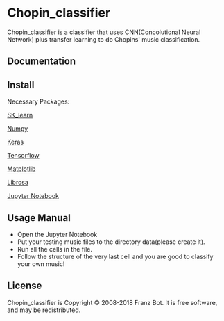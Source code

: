 # Chopin_classifier

Chopin_classifier is a classifier that uses CNN(Concolutional Neural Network) plus transfer learning to do Chopins' music classification. 


Documentation
-------------

Install
--------

Necessary Packages:

[SK_learn](http://scikit-learn.org/stable/install.html)

[Numpy](https://www.scipy.org/scipylib/download.html)

[Keras](https://keras.io/) 

[Tensorflow](https://www.tensorflow.org/install/)

[Matplotlib](https://matplotlib.org/downloads.html) 

[Librosa](https://github.com/librosa/librosa) 

[Jupyter Notebook](http://jupyter.org/install)


Usage Manual
-------------
* Open the Jupyter Notebook
* Put your testing music files to the directory data(please create it). 
* Run all the cells in the file. 
* Follow the structure of the very last cell and you are good to classify your own music!

License
-------

Chopin_classifier is Copyright © 2008-2018 Franz Bot. It is free
software, and may be redistributed.
